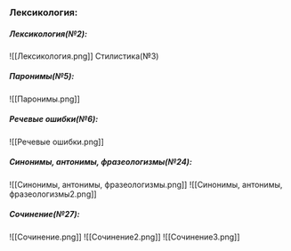 ### Лексикология:
##### Лексикология(№2):
![[Лексикология.png]]
Стилистика(№3)
##### Паронимы(№5):
![[Паронимы.png]]
##### Речевые ошибки(№6):
![[Речевые ошибки.png]]
##### Синонимы, антонимы, фразеологизмы(№24):
![[Синонимы, антонимы, фразеологизмы.png]]
![[Синонимы, антонимы, фразеологизмы2.png]]

##### Сочинение(№27):
![[Сочинение.png]]
![[Сочинение2.png]]
![[Сочинение3.png]]
